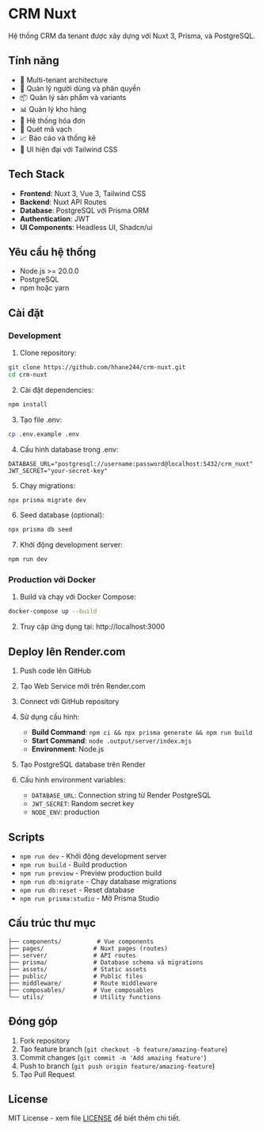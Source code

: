 # CRM Nuxt

Hệ thống CRM đa tenant được xây dựng với Nuxt 3, Prisma, và PostgreSQL.

## Tính năng

- 🏢 Multi-tenant architecture
- 👥 Quản lý người dùng và phân quyền
- 📦 Quản lý sản phẩm và variants
- 📊 Quản lý kho hàng
- 🧾 Hệ thống hóa đơn
- 📱 Quét mã vạch
- 📈 Báo cáo và thống kê
- 🎨 UI hiện đại với Tailwind CSS

## Tech Stack

- **Frontend**: Nuxt 3, Vue 3, Tailwind CSS
- **Backend**: Nuxt API Routes
- **Database**: PostgreSQL với Prisma ORM
- **Authentication**: JWT
- **UI Components**: Headless UI, Shadcn/ui

## Yêu cầu hệ thống

- Node.js >= 20.0.0
- PostgreSQL
- npm hoặc yarn

## Cài đặt

### Development

1. Clone repository:
```bash
git clone https://github.com/hhane244/crm-nuxt.git
cd crm-nuxt
```

2. Cài đặt dependencies:
```bash
npm install
```

3. Tạo file .env:
```bash
cp .env.example .env
```

4. Cấu hình database trong .env:
```
DATABASE_URL="postgresql://username:password@localhost:5432/crm_nuxt"
JWT_SECRET="your-secret-key"
```

5. Chạy migrations:
```bash
npx prisma migrate dev
```

6. Seed database (optional):
```bash
npx prisma db seed
```

7. Khởi động development server:
```bash
npm run dev
```

### Production với Docker

1. Build và chạy với Docker Compose:
```bash
docker-compose up --build
```

2. Truy cập ứng dụng tại: http://localhost:3000

## Deploy lên Render.com

1. Push code lên GitHub
2. Tạo Web Service mới trên Render.com
3. Connect với GitHub repository
4. Sử dụng cấu hình:
   - **Build Command**: `npm ci && npx prisma generate && npm run build`
   - **Start Command**: `node .output/server/index.mjs`
   - **Environment**: Node.js

5. Tạo PostgreSQL database trên Render
6. Cấu hình environment variables:
   - `DATABASE_URL`: Connection string từ Render PostgreSQL
   - `JWT_SECRET`: Random secret key
   - `NODE_ENV`: production

## Scripts

- `npm run dev` - Khởi động development server
- `npm run build` - Build production
- `npm run preview` - Preview production build
- `npm run db:migrate` - Chạy database migrations
- `npm run db:reset` - Reset database
- `npm run prisma:studio` - Mở Prisma Studio

## Cấu trúc thư mục

```
├── components/          # Vue components
├── pages/              # Nuxt pages (routes)
├── server/             # API routes
├── prisma/             # Database schema và migrations
├── assets/             # Static assets
├── public/             # Public files
├── middleware/         # Route middleware
├── composables/        # Vue composables
└── utils/              # Utility functions
```

## Đóng góp

1. Fork repository
2. Tạo feature branch (`git checkout -b feature/amazing-feature`)
3. Commit changes (`git commit -m 'Add amazing feature'`)
4. Push to branch (`git push origin feature/amazing-feature`)
5. Tạo Pull Request

## License

MIT License - xem file [LICENSE](LICENSE) để biết thêm chi tiết.